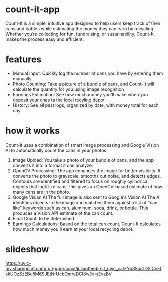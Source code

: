 # count-it-app

Count-It is a simple, intuitive app designed to help users keep track of their cans and bottles while estimating the money they can earn by recycling. Whether you’re collecting for fun, fundraising, or sustainability, Count-It makes the process easy and efficient.

# features

- Manual Input: Quickly log the number of cans you have by entering them manually.
- Photo Counting: Take a picture of a bundle of cans, and Count-It will calculate the quantity for you using image recognition
- Earnings Estimation: See how much money you'll make when you deposit your cnas ta the local recyling depot
- History: See all past logs, organized by date, with money total for each day

# how it works

Count-it uses a combination of smart image processing and Google Vision AI to automatically count the cans in your photos.

1. Image Upload:
   You take a photo of your bundle of cans, and the app converts it into a format it can analyze.
2. OpenCV Processing:
   The app enhances the image for better visibility.
   It converts the photo to grayscale, smooths out noise, and detects edges.
   Contours are identified and filtered to focus on roughly cylindrical objects that look like cans
   This gives an OpenCV-based estimate of how many cans are in the photo.
3. Google Visian AI
   The full image is also sent to Google's Vision AI
   The AI identifies objects in the image and matches them against a list of "can-like" keywords such as can, aluminum, soda, drink, or bottle.
   This produces a Vision API estimate of the can count.
4. Final Count:
   to be determined
5. Earnings Calculations:
   Based on the total can count, Count-It calculates how much money you'll earn at your local recycling depot.

# slideshow

https://uvic-my.sharepoint.com/:p:/g/personal/juliaottenbreit_uvic_ca/EYu88iuGDSlCvEfskUOzSzEBu5M69JEtNrUcbQmraDCI8w?e=jEvzBV 

   
